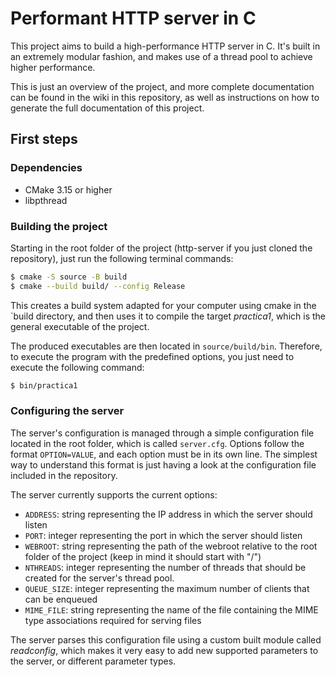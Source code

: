 Performant HTTP server in C
================

This project aims to build a high-performance HTTP server in C. It's built in an extremely
modular fashion, and makes use of a thread pool to achieve higher performance.

This is just an overview of the project, and more complete documentation can be
found in the wiki in this repository, as well as instructions on how to generate
the full documentation of this project.

## First steps
### Dependencies
* CMake 3.15 or higher
* libpthread

### Building the project

Starting in the root folder of the project (http-server if you just cloned the repository),
just run the following terminal commands:

```bash
$ cmake -S source -B build
$ cmake --build build/ --config Release
```

This creates a build system adapted for your computer using cmake in the `build directory,
and then uses it to compile the target *practica1*, which is the general executable of the
project.

The produced executables are then located in `source/build/bin`. Therefore, to execute the
program with the predefined options, you just need to execute the following command:

```bash
$ bin/practica1
```

### Configuring the server
The server's configuration is managed through a simple configuration file located in the 
root folder, which is called ```server.cfg```. Options follow the format `OPTION=VALUE`,
and each option must be in its own line. The simplest way to understand this format is
just having a look at the configuration file included in the repository.

The server currently supports the current options:

* `ADDRESS`: string representing the IP address in which the server should listen
* `PORT`: integer representing the port in which the server should listen
* `WEBROOT`: string representing the path of the webroot relative to the root folder of the project (keep in mind it should start with "/")
* `NTHREADS`: integer representing the number of threads that should be created for the server's thread pool.
* `QUEUE_SIZE`: integer representing the maximum number of clients that can be enqueued
* `MIME_FILE`: string representing the name of the file containing the MIME type associations required for serving files

The server parses this configuration file using a custom built module called *readconfig*, which
makes it very easy to add new supported parameters to the server, or different parameter types.


